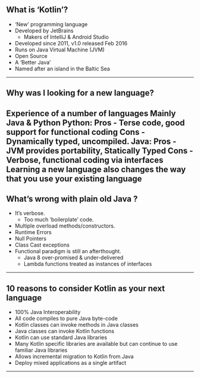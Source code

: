 ## What is ‘Kotlin’?
* ‘New’ programming language
* Developed by JetBrains
  * Makers of IntelliJ & Android Studio
* Developed since 2011, v1.0 released Feb 2016
* Runs on Java Virtual Machine (JVM)
* Open Source 
* A ‘Better Java’
* Named after an island in the Baltic Sea
---
## Why was I looking for a new language?
Experience of a number of languages
Mainly Java & Python
Python:
Pros - Terse code, good support for functional coding
Cons - Dynamically typed, uncompiled.
Java:
Pros - JVM provides portability, Statically Typed
Cons - Verbose, functional coding via interfaces
Learning a new language also changes the way that you use your existing language
---
## What’s wrong with plain old Java ?
* It’s verbose.
  * Too much ‘boilerplate’ code.
* Multiple overload methods/constructors.
* Runtime Errors
* Null Pointers
* Class Cast exceptions
* Functional paradigm is still an afterthought.
  * Java 8 over-promised & under-delivered
  * Lambda functions treated as instances of interfaces
---
## 10 reasons to consider Kotlin as your next language 
* 100% Java Interoperability
* All code compiles to pure Java byte-code
* Kotlin classes can invoke methods in Java classes
* Java classes can invoke Kotlin functions
* Kotlin can use standard Java libraries
* Many Kotlin specific libraries are available but can continue to use familiar Java libraries
* Allows incremental migration to Kotlin from Java
* Deploy mixed applications as a single artifact
---
